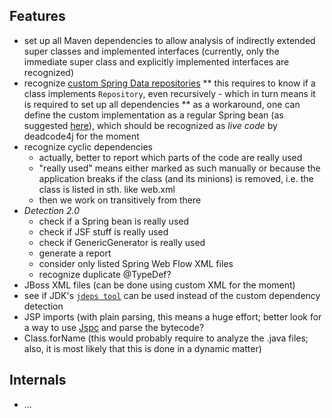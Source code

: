 Features
--------
* set up all Maven dependencies to allow analysis of indirectly extended super classes and implemented interfaces (currently, only the immediate super class and explicitly implemented interfaces are recognized)
* recognize [custom Spring Data repositories](http://docs.spring.io/spring-data/data-commons/docs/1.6.x/reference/html/repositories.html#repositories.custom-implementations)
** this requires to know if a class implements `Repository`, even recursively - which in turn means it is required to set up all dependencies
** as a workaround, one can define the custom implementation as a regular Spring bean (as suggested [here](http://docs.spring.io/spring-data/commons/docs/1.7.1.RELEASE/reference/htmlsingle/#repositories.single-repository-behaviour)), which should be recognized as _live code_ by deadcode4j for the moment
* recognize cyclic dependencies
    * actually, better to report which parts of the code are really used
    * "really used" means either marked as such manually or because the application breaks if the class (and its minions) is removed, i.e. the class is listed in sth. like web.xml
    * then we work on transitively from there
* _Detection 2.0_
    * check if a Spring bean is really used
    * check if JSF stuff is really used
    * check if GenericGenerator is really used
    * generate a report
    * consider only listed Spring Web Flow XML files
    * recognize duplicate @TypeDef?
* JBoss XML files (can be done using custom XML for the moment)
* see if JDK's [`jdeps tool`](http://bugs.java.com/bugdatabase/view_bug.do?bug_id=8003562) can be used instead of the custom dependency detection
* JSP imports (with plain parsing, this means a huge effort; better look for a way to use [Jspc](http://mojo.codehaus.org/jspc-maven-plugin/) and parse the bytecode?
* Class.forName (this would probably require to analyze the .java files; also, it is most likely that this is done in a dynamic matter)

Internals
---------
* ...
